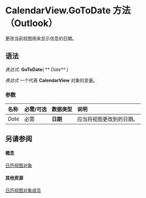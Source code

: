 
# CalendarView.GoToDate 方法 （Outlook）

更改当前视图用来显示信息的日期。


## 语法

 _表达式_. **GoToDate**( ** _Date_** )

 _表达式_ 一个代表 **CalendarView** 对象的变量。


### 参数



|**名称**|**必需/可选**|**数据类型**|**说明**|
|:-----|:-----|:-----|:-----|
| _Date_|必需|**日期**|应当将视图更改到的日期。|

## 另请参阅


#### 概念


[日历视图对象](37e078b9-9fc6-5894-b043-06d7257666a8.md)
#### 其他资源


[日历视图对象成员](c8ee2de7-d65c-90b2-0d63-5fa584c7c500.md)